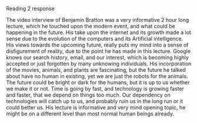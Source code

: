 Reading 2 response

<p>The video interview of Benjamin Bratton was a very informative 2 hour long lecture, which he touched upon the modern event, and what could be happening in the future. His take upon the internet and its growth made a lot sense due to the evolution of the computers and its Artificial intelligence. His views towards the upcoming future, really puts my mind into a sense of disfigurement of reality, due to the point he has made in this lecture. Google knows our search history, email, and our interest, which is becoming highly accepted or just forgotten by many unknowing individuals. His incorporation of the movies, animals, and plants are fascinating, but the future he talked about have no human in existing, yet we are just the robots for the animals. The future could be bright or dark for the humans, but it is up to us whether we make it or not. Time is going by fast, and technology is growing faster and faster, that we depend on things too much. Our dependency on technologies will catch up to us, and probably ruin us in the long run or it could better us. His lecture is informative and very mind opening topic, he might be on a different level than most normal human beings already.</p>


